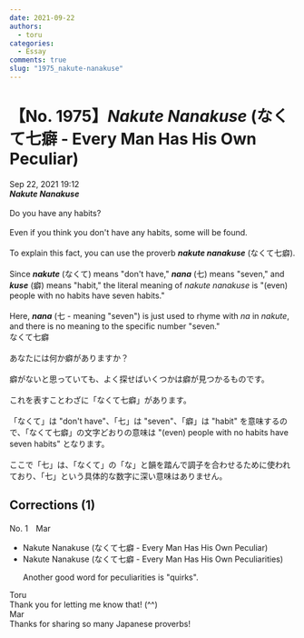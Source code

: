 ```yaml
---
date: 2021-09-22
authors:
  - toru
categories:
  - Essay
comments: true
slug: "1975_nakute-nanakuse"
---
```


# 【No. 1975】<strong><em>Nakute Nanakuse</strong></em> (なくて七癖 - Every Man Has His Own Peculiar)
<div class="date">Sep 22, 2021 19:12</div>
<div id="post"><div id="body_show_ori">
<strong><em>Nakute Nanakuse</strong></em><br/><br/>Do you have any habits?<br/><br/>Even if you think you don't have any habits, some will be found.<br/><br/>To explain this fact, you can use the proverb <strong><em>nakute nanakuse</em></strong> (なくて七癖).<br/><br/>Since <strong><em>nakute</em></strong> (なくて) means "don't have," <strong><em>nana</em></strong> (七) means "seven," and <strong><em>kuse</em></strong> (癖) means "habit," the literal meaning of <em>nakute nanakuse</em> is "(even) people with no habits have seven habits."<br/><br/>Here, <strong><em>nana</em></strong> (七 - meaning "seven") is just used to rhyme with <em>na</em> in <em>nakute</em>, and there is no meaning to the specific number "seven."
</div></div>

<!-- more -->

<div id="post_ja"><div id="body_show_mo">
なくて七癖<br/><br/>あなたには何か癖がありますか？<br/><br/>癖がないと思っていても、よく探せばいくつかは癖が見つかるものです。<br/><br/>これを表すことわざに「なくて七癖」があります。<br/><br/>「なくて」は "don't have"、「七」は "seven"、「癖」は "habit" を意味するので、「なくて七癖」の文字どおりの意味は "(even) people with no habits have seven habits" となります。<br/><br/>ここで「七」は、「なくて」の「な」と韻を踏んで調子を合わせるために使われており、「七」という具体的な数字に深い意味はありません。
</div></div>

## Corrections (1)
<div id="block"><div class="first_name"> No. 1　<span class="just_name">Mar</span></div><div id="block2">
<ul class="correction_field">
<li class="incorrect">Nakute Nanakuse (なくて七癖 - Every Man Has His Own Peculiar)</li>
<li class="corrected correct">
Nakute Nanakuse (なくて七癖 - Every Man Has His Own Peculiar<span class="f_red">ities</span>)
<p class="correction_comment">Another good word for peculiarities is "quirks".</p>
</li>
</ul>
</div><div class="name"><span class="just_name">Toru</span><br>
Thank you for letting me know that! (^^)
</div>
<div class="name"><span class="just_name">Mar</span><br>
Thanks for sharing so many Japanese proverbs!
</div>
</div>
